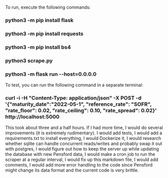 To run, execute the following commands:
### python3 -m pip install flask
### python3 -m pip install requests
### python3 -m pip install bs4
### python3 scrape.py
### python3 -m flask run --host=0.0.0.0

To test, you can run the following command in a separate terminal:
### curl -i -H "Content-Type: application/json" -X POST -d '{"maturity_date":"2022-05-1", "reference_rate": "SOFR", "rate_floor": 0.02, "rate_ceiling": 0.10, "rate_spread": 0.02}' http://localhost:5000

This took about three and a half hours. If I had more time, I would do several improvements (it is extremely rudimentary). I would add tests, I would add a requirements.txt to install everything, I would Dockerize it, I would research whether sqlite can handle concurrent reads/writes and probably swap it out with postgres, I would figure out how to keep the server up while updating the database with new Pensford data, I would make a cron job to run the scraper at a regular interval, I would fix up this markdown file, I would add comments, I would add more error handling to the code since Pensford might change its data format and the current code is very brittle.
